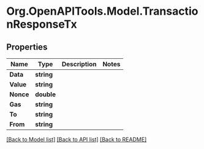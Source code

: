 # Org.OpenAPITools.Model.TransactionResponseTx

## Properties

Name | Type | Description | Notes
------------ | ------------- | ------------- | -------------
**Data** | **string** |  | 
**Value** | **string** |  | 
**Nonce** | **double** |  | 
**Gas** | **string** |  | 
**To** | **string** |  | 
**From** | **string** |  | 

[[Back to Model list]](../README.md#documentation-for-models) [[Back to API list]](../README.md#documentation-for-api-endpoints) [[Back to README]](../README.md)

